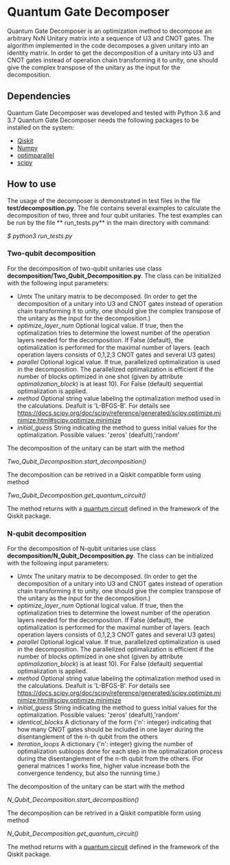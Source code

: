 # Quantum Gate Decomposer

Quantum Gate Decomposer is an optimization method to decompose an arbitrary NxN Unitary matrix into a sequence of U3 and CNOT gates. 
The algorithm implemented in the code decomposes a given unitary into an identity matrix. 
In order to get the decomposition of a unitary into U3 and CNOT gates instead of operation chain transforming it to unity, one should give the complex transpose of the unitary as the input for the decomposition.

## Dependencies

Quantum Gate Decomposer was developed and tested with Python 3.6 and 3.7
Quantum Gate Decomposer needs the following packages to be installed on the system:

* [Qiskit](https://qiskit.org/documentation/install.html)
* [Numpy](https://numpy.org/install/)
* [optimparallel](https://pypi.org/project/optimparallel/)
* [scipy](https://www.scipy.org/install.html)


## How to use

The usage of the decomposer is demonstrated in test files in the file **test/decomposition.py**. The file contains several examples to calculate the decomposition of two, three and four qubit unitaries. The test examples can be run by the file ** run_tests.py** in the main directory with command:

*$ python3 run_tests.py*

### Two-qubit decomposition
For the decomposition of two-qubit unitaries use class **decomposition/Two_Qubit_Decomposition.py**. The class can be initialized with the following input parameters:

* *Umtx* The unitary matrix to be decomposed. (In order to get the decomposition of a unitary into U3 and CNOT gates instead of operation chain transforming it to unity, one should give the complex transpose of the unitary as the input for the decomposition.)
* *optimize_layer_num* Optional logical value. If true, then the optimalization tries to determine the lowest number of the operation layers needed for the decomposition. If False (default), the optimalization is performed for the maximal number of layers. (each operation layers consists of 0,1,2,3 CNOT gates and several U3 gates)
* *parallel* Optional logical value. If true, parallelized optimalization is used in the decomposition. The parallelized optimalization is efficient if the number of blocks optimized in one shot (given by attribute *optimalization_block*) is at least 10). For False (default) sequential optimalization is applied.
* *method* Optional string value labeling the optimalization method used in the calculations. Deafult is 'L-BFGS-B'. For details see https://docs.scipy.org/doc/scipy/reference/generated/scipy.optimize.minimize.html#scipy.optimize.minimize
* *initial_guess* String indicating the method to guess initial values for the optimalization. Possible values: 'zeros' (deafult),'random'

The decomposition of the unitary can be start with the method

*Two_Qubit_Decomposition.start_decomposition()*

The decomposition can be retrived in a Qiskit compatible form using method

*Two_Qubit_Decomposition.get_quantum_circuit()*

The method returns with a [quantum circuit](https://qiskit.org/documentation/apidoc/circuit.html) defined in the framework of the Qiskit package.

### N-qubit decomposition
For the decomposition of N-qubit unitaries use class **decomposition/N_Qubit_Decomposition.py**. The class can be initialized with the following input parameters:

* *Umtx* The unitary matrix to be decomposed. (In order to get the decomposition of a unitary into U3 and CNOT gates instead of operation chain transforming it to unity, one should give the complex transpose of the unitary as the input for the decomposition.)
* *optimize_layer_num* Optional logical value. If true, then the optimalization tries to determine the lowest number of the operation layers needed for the decomposition. If False (default), the optimalization is performed for the maximal number of layers. (each operation layers consists of 0,1,2,3 CNOT gates and several U3 gates)
* *parallel* Optional logical value. If true, parallelized optimalization is used in the decomposition. The parallelized optimalization is efficient if the number of blocks optimized in one shot (given by attribute *optimalization_block*) is at least 10). For False (default) sequential optimalization is applied.
* *method* Optional string value labeling the optimalization method used in the calculations. Deafult is 'L-BFGS-B'. For details see https://docs.scipy.org/doc/scipy/reference/generated/scipy.optimize.minimize.html#scipy.optimize.minimize
* *initial_guess* String indicating the method to guess initial values for the optimalization. Possible values: 'zeros' (deafult),'random'
* *identical_blocks* A dictionary of the form {'n': integer} indicating that how many CNOT gates should be included in one layer during the disentanglement of the n-th qubit from the others
* *iteration_loops* A dictionary {'n': integer} giving the number of optimalization subloops done for each step in the optimalization process during the disentanglement of the n-th qubit from the others. (For general matrices 1 works fine, higher value increase both the convergence tendency, but also the running time.)

The decomposition of the unitary can be start with the method

*N_Qubit_Decomposition.start_decomposition()*

The decomposition can be retrived in a Qiskit compatible form using method

*N_Qubit_Decomposition.get_quantum_circuit()*

The method returns with a [quantum circuit](https://qiskit.org/documentation/apidoc/circuit.html) defined in the framework of the Qiskit package.
